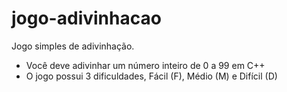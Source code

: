 # jogo-adivinhacao
Jogo simples de adivinhação.

- Você deve adivinhar um número inteiro de 0 a 99 em C++
- O jogo possui 3 dificuldades, Fácil (F), Médio (M) e Difícil (D)
